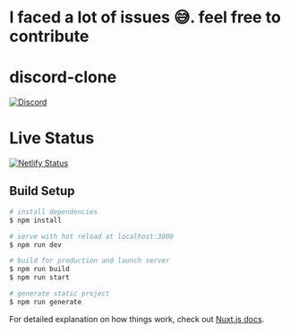 # I faced a lot of issues 😅. feel free to contribute
# discord-clone
[![Discord](https://i.redd.it/e7hb6p5nx3g11.png)](https://discord.com/)

# Live Status
[![Netlify Status](https://api.netlify.com/api/v1/badges/8719281c-e117-415e-b0ee-52fde0e09f99/deploy-status)](https://app.netlify.com/sites/usk-discord-clone/deploys)

## Build Setup

```bash
# install dependencies
$ npm install

# serve with hot reload at localhost:3000
$ npm run dev

# build for production and launch server
$ npm run build
$ npm run start

# generate static project
$ npm run generate
```

For detailed explanation on how things work, check out [Nuxt.js docs](https://nuxtjs.org).

